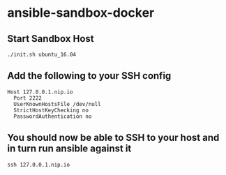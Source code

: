 # ansible-sandbox-docker

## Start Sandbox Host
```
./init.sh ubuntu_16.04
```

## Add the following to your SSH config
```
Host 127.0.0.1.nip.io
  Port 2222
  UserKnownHostsFile /dev/null
  StrictHostKeyChecking no
  PasswordAuthentication no
```

## You should now be able to SSH to your host and in turn run ansible against it
```
ssh 127.0.0.1.nip.io
```